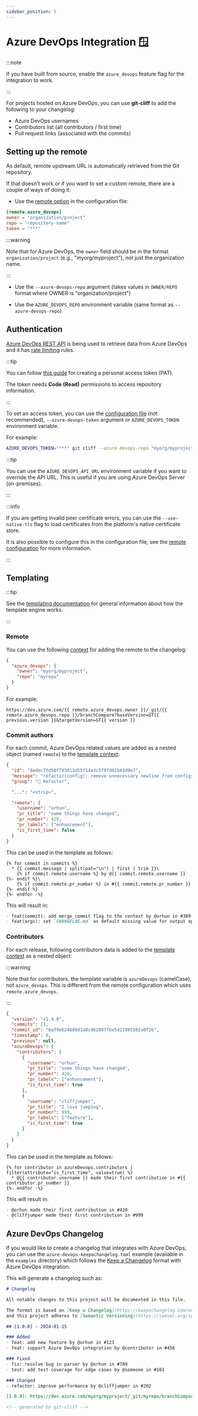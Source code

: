 ```yaml
---
sidebar_position: 5
---
```


# Azure DevOps Integration 🪟

:::note

If you have built from source, enable the `azure_devops` feature flag for the integration to work.

:::

For projects hosted on Azure DevOps, you can use **git-cliff** to add the following to your changelog:

- Azure DevOps usernames
- Contributors list (all contributors / first time)
- Pull request links (associated with the commits)

## Setting up the remote

As default, remote upstream URL is automatically retrieved from the Git repository.

If that doesn't work or if you want to set a custom remote, there are a couple of ways of doing it:

- Use the [remote option](/docs/configuration/remote) in the configuration file:

```toml
[remote.azure_devops]
owner = "organization/project"
repo = "repository-name"
token = "***"
```

:::warning

Note that for Azure DevOps, the `owner` field should be in the format `organization/project` (e.g., "myorg/myproject"), not just the organization name.

:::

- Use the `--azure-devops-repo` argument (takes values in `OWNER/REPO` format where OWNER is "organization/project")

- Use the `AZURE_DEVOPS_REPO` environment variable (same format as `--azure-devops-repo`)

## Authentication

[Azure DevOps REST API](https://learn.microsoft.com/en-us/rest/api/azure/devops/) is being used to retrieve data from Azure DevOps and it has [rate limiting](https://learn.microsoft.com/en-us/azure/devops/integrate/concepts/rate-limits) rules.

:::tip

You can follow [this guide](https://learn.microsoft.com/en-us/azure/devops/organizations/accounts/use-personal-access-tokens-to-authenticate) for creating a personal access token (PAT).

The token needs **Code (Read)** permissions to access repository information.

:::

To set an access token, you can use the [configuration file](/docs/configuration/remote) (not recommended), `--azure-devops-token` argument or `AZURE_DEVOPS_TOKEN` environment variable.

For example:

```bash
AZURE_DEVOPS_TOKEN="***" git cliff --azure-devops-repo "myorg/myproject/myrepo"
```

:::tip

You can use the `AZURE_DEVOPS_API_URL` environment variable if you want to override the API URL. This is useful if you are using Azure DevOps Server (on-premises).

:::

:::info

If you are getting invalid peer certificate errors, you can use the `--use-native-tls` flag to load certificates from the platform's native certificate store.

It is also possible to configure this in the configuration file, see the [remote configuration](/docs/configuration/remote#native_tls) for more information.

:::

## Templating

:::tip

See the [templating documentation](/docs/category/templating) for general information about how the template engine works.

:::

### Remote

You can use the following [context](/docs/templating/context) for adding the remote to the changelog:

```json
{
  "azure_devops": {
    "owner": "myorg/myproject",
    "repo": "myrepo"
  }
}
```

For example:

```jinja2
https://dev.azure.com/{{ remote.azure_devops.owner }}/_git/{{ remote.azure_devops.repo }}/branchCompare?baseVersion=GT{{ previous.version }}&targetVersion=GT{{ version }}
```

### Commit authors

For each commit, Azure DevOps related values are added as a nested object (named `remote`) to the [template context](/docs/templating/context):

```json
{
  "id": "8edec7fd50f703811d55f14a3c5f0fd02b43d9e7",
  "message": "refactor(config): remove unnecessary newline from configs\n",
  "group": "🚜 Refactor",

  "...": "<strip>",

  "remote": {
    "username": "orhun",
    "pr_title": "some things have changed",
    "pr_number": 420,
    "pr_labels": ["enhancement"],
    "is_first_time": false
  }
}
```

This can be used in the template as follows:

```
{% for commit in commits %}
  * {{ commit.message | split(pat="\n") | first | trim }}\
    {% if commit.remote.username %} by @{{ commit.remote.username }}{%- endif %}\
    {% if commit.remote.pr_number %} in #{{ commit.remote.pr_number }}{%- endif %}
{%- endfor -%}
```

This will result in:

```md
- feat(commit): add merge_commit flag to the context by @orhun in #389
- feat(args): set `CHANGELOG.md` as default missing value for output option by @sh-cho in #354
```

### Contributors

For each release, following contributors data is added to the [template context](/docs/templating/context) as a nested object:

:::warning

Note that for contributors, the template variable is `azureDevops` (camelCase), not `azure_devops`. This is different from the remote configuration which uses `remote.azure_devops`.

:::

```json
{
  "version": "v1.4.0",
  "commits": [],
  "commit_id": "0af9eb24888d1a8c9b2887fbe5427985582a0f26",
  "timestamp": 0,
  "previous": null,
  "azureDevops": {
    "contributors": [
      {
        "username": "orhun",
        "pr_title": "some things have changed",
        "pr_number": 420,
        "pr_labels": ["enhancement"],
        "is_first_time": true
      },
      {
        "username": "cliffjumper",
        "pr_title": "I love jumping",
        "pr_number": 999,
        "pr_labels": ["feature"],
        "is_first_time": true
      }
    ]
  }
}
```

This can be used in the template as follows:

```
{% for contributor in azureDevops.contributors | filter(attribute="is_first_time", value=true) %}
  * @{{ contributor.username }} made their first contribution in #{{ contributor.pr_number }}
{%- endfor -%}
```

This will result in:

```md
- @orhun made their first contribution in #420
- @cliffjumper made their first contribution in #999
```

## Azure DevOps Changelog

If you would like to create a changelog that integrates with Azure DevOps, you can use the `azure-devops-keepachangelog.toml` example (available in the `examples` directory) which follows the [Keep a Changelog](https://keepachangelog.com/en/1.1.0/) format with Azure DevOps integration.

This will generate a changelog such as:

```md
# Changelog

All notable changes to this project will be documented in this file.

The format is based on [Keep a Changelog](https://keepachangelog.com/en/1.0.0/),
and this project adheres to [Semantic Versioning](https://semver.org/spec/v2.0.0.html).

## [1.0.0] - 2024-01-15

### Added
- feat: add new feature by @orhun in #123
- feat: support Azure DevOps integration by @contributor in #456

### Fixed
- fix: resolve bug in parser by @orhun in #789
- test: add test coverage for edge cases by @someone in #101

### Changed
- refactor: improve performance by @cliffjumper in #202

[1.0.0]: https://dev.azure.com/myorg/myproject/_git/myrepo/branchCompare?baseVersion=GTv0.9.0&targetVersion=GTv1.0.0

<!-- generated by git-cliff -->
```
